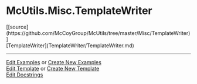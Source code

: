 # <a id="McUtils.Misc.TemplateWriter">McUtils.Misc.TemplateWriter</a> 
<div class="docs-source-link" markdown="1">
[[source](https://github.com/McCoyGroup/McUtils/tree/master/Misc/TemplateWriter)]
</div>
    


<div class="container alert alert-secondary bg-light">
  <div class="row">
   <div class="col" markdown="1">
[TemplateWriter](TemplateWriter/TemplateWriter.md)   
</div>
</div>
</div>





___

[Edit Examples](https://github.com/McCoyGroup/McUtils/edit/master/ci/examples/McUtils/Misc/TemplateWriter.md) or 
[Create New Examples](https://github.com/McCoyGroup/McUtils/new/master/?filename=ci/examples/McUtils/Misc/TemplateWriter.md) <br/>
[Edit Template](https://github.com/McCoyGroup/McUtils/edit/master/ci/docs/McUtils/Misc/TemplateWriter.md) or 
[Create New Template](https://github.com/McCoyGroup/McUtils/new/master/?filename=ci/docs/templates/McUtils/Misc/TemplateWriter.md) <br/>
[Edit Docstrings](https://github.com/McCoyGroup/McUtils/edit/master/Misc/TemplateWriter/__init__.py?message=Update%20Docs)